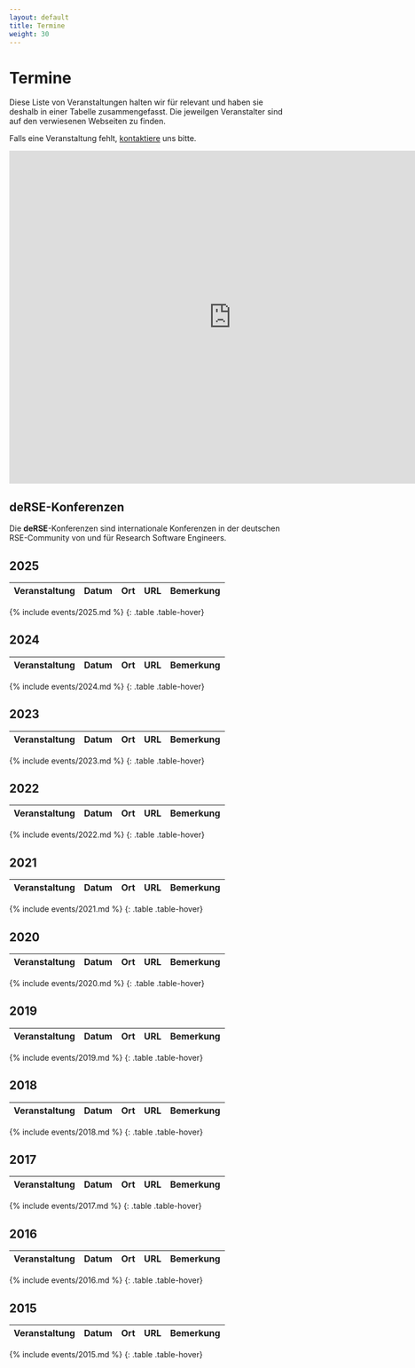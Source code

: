 ```yaml
--- 
layout: default 
title: Termine
weight: 30
---
```


# Termine

Diese Liste von Veranstaltungen halten wir für relevant und haben sie
deshalb in einer Tabelle zusammengefasst. Die jeweilgen Veranstalter
sind auf den verwiesenen Webseiten zu finden.

Falls eine Veranstaltung fehlt, [kontaktiere](join.html) uns bitte.

<iframe src="https://calendar.google.com/calendar/embed?src=ssnpmthcvl3q1dt9h1fkt0q2gg%40group.calendar.google.com&ctz=Europe%2FBerlin" style="border: 0" width="800" height="600" frameborder="0" scrolling="no"></iframe>

## deRSE-Konferenzen

Die **deRSE**-Konferenzen sind internationale Konferenzen in der deutschen RSE-Community von und für Research Software Engineers.

## 2025

| Veranstaltung | Datum | Ort | URL | Bemerkung |
| --- | --- | --- | --- | --- |
{% include events/2025.md %}
{: .table .table-hover}

## 2024

| Veranstaltung | Datum | Ort | URL | Bemerkung |
| --- | --- | --- | --- | --- |
{% include events/2024.md %}
{: .table .table-hover}

## 2023

| Veranstaltung | Datum | Ort | URL | Bemerkung |
| --- | --- | --- | --- | --- |
{% include events/2023.md %}
{: .table .table-hover}

## 2022

| Veranstaltung | Datum | Ort | URL | Bemerkung |
| --- | --- | --- | --- | --- |
{% include events/2022.md %}
{: .table .table-hover}

## 2021

| Veranstaltung | Datum | Ort | URL | Bemerkung |
| --- | --- | --- | --- | --- |
{% include events/2021.md %}
{: .table .table-hover}

## 2020

| Veranstaltung | Datum | Ort | URL | Bemerkung |
| --- | --- | --- | --- | --- |
{% include events/2020.md %}
{: .table .table-hover}

## 2019  

| Veranstaltung | Datum | Ort | URL | Bemerkung |
| --- | --- | --- | --- | --- |
{% include events/2019.md %}
{: .table .table-hover}

## 2018  

| Veranstaltung | Datum | Ort | URL | Bemerkung |
| --- | --- | --- | --- | --- |
{% include events/2018.md %}
{: .table .table-hover}

## 2017

| Veranstaltung | Datum | Ort | URL | Bemerkung |
| --- | --- | --- | --- | --- |
{% include events/2017.md %}
{: .table .table-hover}

## 2016

| Veranstaltung | Datum | Ort | URL | Bemerkung |
| --- | --- | --- | --- | --- |
{% include events/2016.md %}
{: .table .table-hover}

## 2015

| Veranstaltung | Datum | Ort | URL | Bemerkung |
| --- | --- | --- | --- | --- |
{% include events/2015.md %}
{: .table .table-hover}
